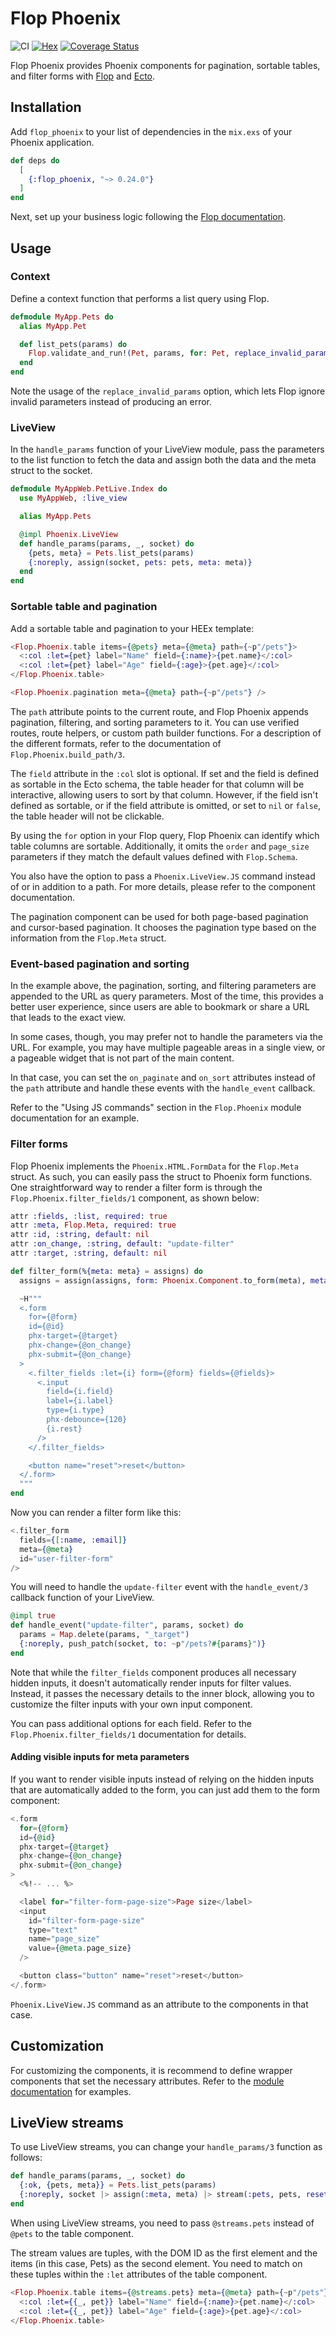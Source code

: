 # Flop Phoenix

![CI](https://github.com/woylie/flop_phoenix/workflows/CI/badge.svg) [![Hex](https://img.shields.io/hexpm/v/flop_phoenix)](https://hex.pm/packages/flop_phoenix) [![Coverage Status](https://coveralls.io/repos/github/woylie/flop_phoenix/badge.svg)](https://coveralls.io/github/woylie/flop_phoenix)

Flop Phoenix provides Phoenix components for pagination, sortable tables, and
filter forms with [Flop](https://hex.pm/packages/flop) and
[Ecto](https://hex.pm/packages/ecto).

## Installation

Add `flop_phoenix` to your list of dependencies in the `mix.exs` of your Phoenix
application.

```elixir
def deps do
  [
    {:flop_phoenix, "~> 0.24.0"}
  ]
end
```

Next, set up your business logic following the
[Flop documentation](https://hex.pm/packages/flop).

## Usage

### Context

Define a context function that performs a list query using Flop.

```elixir
defmodule MyApp.Pets do
  alias MyApp.Pet

  def list_pets(params) do
    Flop.validate_and_run!(Pet, params, for: Pet, replace_invalid_params: true)
  end
end
```

Note the usage of the `replace_invalid_params` option, which lets Flop ignore
invalid parameters instead of producing an error.

### LiveView

In the `handle_params` function of your LiveView module, pass the parameters
to the list function to fetch the data and assign both the data and the meta
struct to the socket.

```elixir
defmodule MyAppWeb.PetLive.Index do
  use MyAppWeb, :live_view

  alias MyApp.Pets

  @impl Phoenix.LiveView
  def handle_params(params, _, socket) do
    {pets, meta} = Pets.list_pets(params)
    {:noreply, assign(socket, pets: pets, meta: meta)}
  end
end
```

### Sortable table and pagination

Add a sortable table and pagination to your HEEx template:

```heex
<Flop.Phoenix.table items={@pets} meta={@meta} path={~p"/pets"}>
  <:col :let={pet} label="Name" field={:name}>{pet.name}</:col>
  <:col :let={pet} label="Age" field={:age}>{pet.age}</:col>
</Flop.Phoenix.table>

<Flop.Phoenix.pagination meta={@meta} path={~p"/pets"} />
```

The `path` attribute points to the current route, and Flop Phoenix appends
pagination, filtering, and sorting parameters to it. You can use verified
routes, route helpers, or custom path builder functions. For a
description of the different formats, refer to the documentation of
`Flop.Phoenix.build_path/3`.

The `field` attribute in the `:col` slot is optional. If set and the field
is defined as sortable in the Ecto schema, the table header for
that column will be interactive, allowing users to sort by that column. However,
if the field isn't defined as sortable, or if the field attribute is omitted, or
set to `nil` or `false`, the table header will not be clickable.

By using the `for` option in your Flop query, Flop Phoenix can identify which
table columns are sortable. Additionally, it omits the `order` and `page_size`
parameters if they match the default values defined with `Flop.Schema`.

You also have the option to pass a `Phoenix.LiveView.JS` command instead of or
in addition to a path. For more details, please refer to the component
documentation.

The pagination component can be used for both page-based pagination and
cursor-based pagination. It chooses the pagination type based on the information
from the `Flop.Meta` struct.

### Event-based pagination and sorting

In the example above, the pagination, sorting, and filtering parameters are
appended to the URL as query parameters. Most of the time, this provides a
better user experience, since users are able to bookmark or share a URL that
leads to the exact view.

In some cases, though, you may prefer not to handle the parameters via the URL.
For example, you may have multiple pageable areas in a single view, or a
pageable widget that is not part of the main content.

In that case, you can set the `on_paginate` and `on_sort` attributes instead of
the `path` attribute and handle these events with the `handle_event` callback.

Refer to the "Using JS commands" section in the `Flop.Phoenix` module
documentation for an example.

### Filter forms

Flop Phoenix implements the `Phoenix.HTML.FormData` for the `Flop.Meta` struct.
As such, you can easily pass the struct to Phoenix form functions. One
straightforward way to render a filter form is through the
`Flop.Phoenix.filter_fields/1` component, as shown below:

```elixir
attr :fields, :list, required: true
attr :meta, Flop.Meta, required: true
attr :id, :string, default: nil
attr :on_change, :string, default: "update-filter"
attr :target, :string, default: nil

def filter_form(%{meta: meta} = assigns) do
  assigns = assign(assigns, form: Phoenix.Component.to_form(meta), meta: nil)

  ~H"""
  <.form
    for={@form}
    id={@id}
    phx-target={@target}
    phx-change={@on_change}
    phx-submit={@on_change}
  >
    <.filter_fields :let={i} form={@form} fields={@fields}>
      <.input
        field={i.field}
        label={i.label}
        type={i.type}
        phx-debounce={120}
        {i.rest}
      />
    </.filter_fields>

    <button name="reset">reset</button>
  </.form>
  """
end
```

Now you can render a filter form like this:

```heex
<.filter_form
  fields={[:name, :email]}
  meta={@meta}
  id="user-filter-form"
/>
```

You will need to handle the `update-filter` event with the `handle_event/3`
callback function of your LiveView.

```elixir
@impl true
def handle_event("update-filter", params, socket) do
  params = Map.delete(params, "_target")
  {:noreply, push_patch(socket, to: ~p"/pets?#{params}")}
end
```

Note that while the `filter_fields` component produces all necessary hidden
inputs, it doesn't automatically render inputs for filter values. Instead, it
passes the necessary details to the inner block, allowing you to customize the
filter inputs with your own input component.

You can pass additional options for each field. Refer to the
`Flop.Phoenix.filter_fields/1` documentation for details.

#### Adding visible inputs for meta parameters

If you want to render visible inputs instead of relying on the hidden inputs
that are automatically added to the form, you can just add them to the form
component:

```heex
<.form
  for={@form}
  id={@id}
  phx-target={@target}
  phx-change={@on_change}
  phx-submit={@on_change}
>
  <%!-- ... %>

  <label for="filter-form-page-size">Page size</label>
  <input
    id="filter-form-page-size"
    type="text"
    name="page_size"
    value={@meta.page_size}
  />

  <button class="button" name="reset">reset</button>
</.form>
```

`Phoenix.LiveView.JS` command as an attribute to the components in that case.

## Customization

For customizing the components, it is recommend to define wrapper components
that set the necessary attributes. Refer to the
[module documentation](https://hexdocs.pm/flop_phoenix/Flop.Phoenix.html#module-customization) for examples.

## LiveView streams

To use LiveView streams, you can change your `handle_params/3` function as
follows:

```elixir
def handle_params(params, _, socket) do
  {:ok, {pets, meta}} = Pets.list_pets(params)
  {:noreply, socket |> assign(:meta, meta) |> stream(:pets, pets, reset: true)}
end
```

When using LiveView streams, you need to pass `@streams.pets` instead of `@pets`
to the table component.

The stream values are tuples, with the DOM ID as the first element and the items
(in this case, Pets) as the second element. You need to match on these tuples
within the `:let` attributes of the table component.

```heex
<Flop.Phoenix.table items={@streams.pets} meta={@meta} path={~p"/pets"}>
  <:col :let={{_, pet}} label="Name" field={:name}>{pet.name}</:col>
  <:col :let={{_, pet}} label="Age" field={:age}>{pet.age}</:col>
</Flop.Phoenix.table>
```
